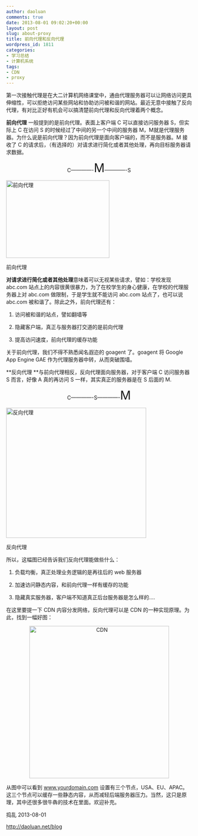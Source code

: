 ```yaml
---
author: daoluan
comments: true
date: 2013-08-01 09:02:20+00:00
layout: post
slug: about-proxy
title: 前向代理和反向代理
wordpress_id: 1811
categories:
- 学习总结
- 计算机系统
tags:
- CDN
- proxy
---
```


第一次接触代理是在大二计算机网络课堂中，通由代理服务器可以让网络访问更具伸缩性，可以拒绝访问某些网站和协助访问被和谐的网站。最近无意中接触了反向代理，有对比正好有机会可以搞清楚前向代理和反向代理着两个概念。

**前向代理** 一般提到的是前向代理。表面上客户端 C 可以直接访问服务器 S，但实际上 C 在访问 S 的时候经过了中间的另一个中间的服务器 M，M就是代理服务器。为什么说是前向代理？因为前向代理是面向客户端的，而不是服务器。M 接收了 C 的请求后，（有选择的）对请求进行简化或者其他处理，再向目标服务器请求数据。


<p style="text-align: center;">C————-<span style="font-size: xx-large;">M</span>————-S</p>

<div class="wp-caption aligncenter" style="width: 290px"><img alt="前向代理" src="http://upload.wikimedia.org/wikipedia/commons/thumb/b/bb/Proxy_concept_en.svg/280px-Proxy_concept_en.svg.png" width="280" height="210"><p class="wp-caption-text">前向代理</p></div>

**对请求进行简化或者其他处理**意味着可以无视某些请求，譬如：学校发现 abc.com 站点上的内容很黄很暴力，为了在校学生的身心健康，在学校的代理服务器上对 abc.com 做限制，于是学生就不能访问 abc.com 站点了，也可以说 abc.com 被和谐了。除此之外，前向代理还有：



	
  1. 访问被和谐的站点，譬如翻墙等

	
  2. 隐藏客户端，真正与服务器打交道的是前向代理

	
  3. 提高访问速度，前向代理的缓存功能


关于前向代理，我们不得不熟悉闻名遐迩的 goagent 了。goagent 将 Google App Engine GAE 作为代理服务器中转，从而突破围墙。

**反向代理 **与前向代理相反，反向代理面向服务器，对于客户端 C 访问服务器 S 而言，好像 A 真的再访问 S 一样，其实真正的服务器是在 S 后面的 M.


<p style="text-align: center;">C————-S————-<span style="font-size: xx-large;">M</span></p>


<div class="wp-caption aligncenter" style="width: 390px"><img alt="反向代理" src="http://pic002.cnblogs.com/images/2011/42876/2011050410410734.jpg" width="380" height="352"><p class="wp-caption-text">反向代理</p></div>

所以，这幅图已经告诉我们反向代理能做些什么：



	
  1. 负载均衡，真正处理业务逻辑的是再往后的 web 服务器

	
  2. 加速访问静态内容，和前向代理一样有缓存的功能

	
  3. 隐藏真实服务器，客户端不知道真正后台服务器是怎么样的....


在这里要提一下 CDN 内容分发网络，反向代理可以是 CDN 的一种实现原理。为此，找到一幅好图：


<p style="text-align: center;"><a href="http://daoluan.net/blog/wp-content/uploads/2013/08/CDN.png"><img class="wp-image-1814 aligncenter" title="CDN" alt="CDN" src="http://daoluan.net/blog/wp-content/uploads/2013/08/CDN.png" width="379" height="412"></a></p>


从图中可以看到 www.yourdomain.com 设置有三个节点，USA、EU、APAC。这三个节点可以缓存一些静态内容，从而减轻后端服务器压力。当然，这只是原理，其中还很多很牛犇的技术在里面。欢迎补充。

捣乱 2013-08-01

http://daoluan.net/blog
